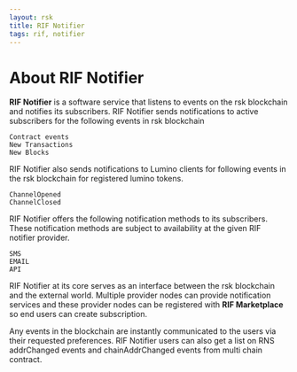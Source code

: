 ```yaml
---
layout: rsk
title: RIF Notifier
tags: rif, notifier
---
```

# About RIF Notifier

 **RIF Notifier** is a software service that listens to events on the rsk blockchain and notifies its subscribers.  RIF Notifier sends notifications to active subscribers for the following events in rsk blockchain

    Contract events
    New Transactions
    New Blocks 

 RIF Notifier also sends notifications to Lumino clients for following events in the rsk blockchain for registered lumino tokens.

    ChannelOpened
    ChannelClosed

RIF Notifier offers the following notification methods to its subscribers.  These notification methods are subject to availability at the given RIF notifier provider.

    SMS
    EMAIL
    API



RIF Notifier at its core serves as an interface between the rsk blockchain and the external world. Multiple provider nodes can provide notification services and these provider nodes can be registered with **RIF Marketplace** so end users can create subscription.

Any events in the blockchain are instantly communicated to the users via their requested preferences. RIF Notifier users can also get a list on RNS addrChanged events and chainAddrChanged events from multi chain contract.
